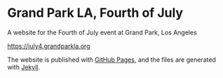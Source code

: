 # Grand Park LA, Fourth of July

A website for the Fourth of July event at Grand Park, Los Angeles

https://july4.grandparkla.org

The website is published with [GitHub Pages](https://pages.github.com), and the files are generated with [Jekyll](https://jekyllrb.com).
